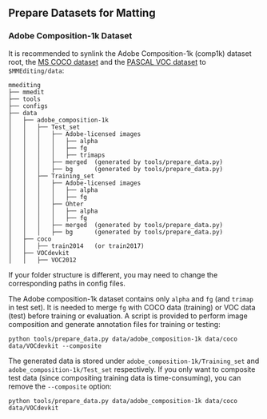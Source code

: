 ## Prepare Datasets for Matting

### Adobe Composition-1k Dataset

It is recommended to synlink the Adobe Composition-1k (comp1k) dataset root, the [MS COCO dataset](http://cocodataset.org/#home) and the [PASCAL VOC dataset](http://host.robots.ox.ac.uk/pascal/VOC/) to `$MMEditing/data`:

```
mmediting
├── mmedit
├── tools
├── configs
├── data
│   ├── adobe_composition-1k
│   │   ├── Test_set
│   │   │   ├── Adobe-licensed images
│   │   │   │   ├── alpha
│   │   │   │   ├── fg
│   │   │   │   ├── trimaps
│   │   │   ├── merged  (generated by tools/prepare_data.py)
│   │   │   ├── bg      (generated by tools/prepare_data.py)
│   │   ├── Training_set
│   │   │   ├── Adobe-licensed images
│   │   │   │   ├── alpha
│   │   │   │   ├── fg
│   │   │   ├── Ohter
│   │   │   │   ├── alpha
│   │   │   │   ├── fg
│   │   │   ├── merged  (generated by tools/prepare_data.py)
│   │   │   ├── bg      (generated by tools/prepare_data.py)
│   ├── coco
│   │   ├── train2014   (or train2017)
│   ├── VOCdevkit
│   │   ├── VOC2012

```

If your folder structure is different, you may need to change the corresponding paths in config files.

The Adobe composition-1k dataset contains only `alpha` and `fg` (and `trimap` in test set). It is needed to merge `fg` with COCO data (training) or VOC data (test) before training or evaluation. A script is provided to perform image composition and generate annotation files for training or testing:

```shell
python tools/prepare_data.py data/adobe_composition-1k data/coco data/VOCdevkit --composite
```

The generated data is stored under `adobe_composition-1k/Training_set` and `adobe_composition-1k/Test_set` respectively. If you only want to composite test data (since compositing training data is time-consuming), you can remove the `--composite` option:

```shell
python tools/prepare_data.py data/adobe_composition-1k data/coco data/VOCdevkit
```

